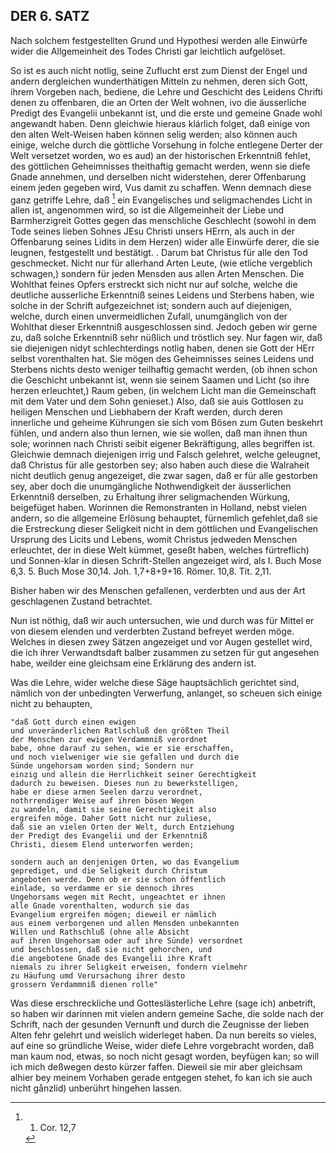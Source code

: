 <!-- Seite 163 -->

DER 6. SATZ
-----------

Nach solchem festgestellten Grund und Hypothesi 
werden alle Einwürfe wider die Allgemeinheit des 
Todes Christi gar leichtlich aufgelöset. 

So ist es auch nicht notlig, seine Zuflucht erst zum 
Dienst der Engel und andern dergleichen wunderthätigen
Mitteln zu nehmen, deren sich Gott, ihrem 
Vorgeben nach, bediene, die Lehre und Geschicht
des Leidens Chrifti denen zu offenbaren, die 
an Orten der Welt wohnen, ivo die äusserliche Predigt
des Evangelii unbekannt ist, und die erste und gemeine
Gnade wohl angewandt haben. Denn gleichwie
hieraus klárlich folget, daß einige von den alten 
Welt-Weisen haben können selig werden; also können
auch einige, welche durch die göttliche Vorsehung
in folche entlegene Derter der Welt versetzet 
worden, wo es aud) an der historischen Erkenntniß 
fehlet, des göttlichen Geheimnisses theithaftig gemacht
werden, wenn sie diefe Gnade annehmen, und 
derselben nicht widerstehen, derer Offenbarung 
einem jeden gegeben wird, Vus damit zu schaffen.
Wenn demnach diese ganz getriffe Lehre, daß [^k6f1]
ein Evangelisches und seligmachendes Licht in 
allen ist, angenommen wird, so ist die Allgemeinheit
der Liebe und Barmherzigreit Gottes gegen das 
menschliche Geschlecht (sowohl in dem Tode seines 
lieben Sohnes JEsu Christi unsers HErrn, als auch 
in der Offenbarung seines Lidits in dem Herzen) wider
alle Einwürfe derer, die sie leugnen, festgestellt 
und bestätigt. . Darum bat Christus für alle<!-- Seite 164 --><!-- content-0127.xml -->
den Tod geschmecket. Nicht nur für allerhand
Arten Leute, (wie etliche vergeblich schwagen,) sondern
für jeden Mensden aus allen Arten Menschen.
Die Wohlthat feines Opfers erstreckt sich nicht nur
auf solche, welche die deutliche ausserliche Erkenntniß
seines Leidens und Sterbens haben, wie solche in der
Schrift aufgezeichnet ist; sondern auch auf diejenigen,
welche, durch einen unvermeidlichen Zufall,
unumgänglich von der Wohlthat dieser Erkenntniß
ausgeschlossen sind. Jedoch geben wir gerne zu,
daß solche Erkenntniß sehr nüßlich und tröstlich sey.
Nur fagen wir, daß sie diejenigen nidyt schlechterdings
notlig haben, denen sie Gott der HErr selbst
vorenthalten hat. Sie mögen des Geheimnisses
seines Leidens und Sterbens nichts desto weniger
teilhaftig gemacht werden, (ob ihnen schon die Geschicht
unbekannt ist, wenn sie seinem Saamen und
Licht (so ihre herzen erleuchtet,) Raum geben,
(in welchem Licht man die Gemeinschaft mit
dem Vater und dem Sohn genieset.) Also, daß
sie auis Gottlosen zu heiligen Menschen und Liebhabern
der Kraft werden, durch deren innerliche und geheime
Kührungen sie sich vom Bösen zum Guten beskehrt
fühlen, und andern also thun lernen, wie
sie wollen, daß man ihnen thun sole; worinnen
nach Christi seibit eigener Bekräftigung, alles begriffen
ist. Gleichwie demnach diejenigen irrig und
Falsch gelehret, welche geleugnet, daß Christus für
alle gestorben sey; also haben auch diese die Walraheit
nicht deutlich genug angezeiget, die zwar sagen,
daß er für alle gestorben sey, aber doch die unumgängliche
Nothwendigkeit der äusserlichen Erkenntniß
derselben, zu Erhaltung ihrer seligmachenden Würkung,
beigefüget haben. Worinnen die Remonstranten
in Holland, nebst vielen andern, so die allgemeine
Erlösung behauptet, fürnemlich gefehlet,daß sie<!-- Seite 165 -->
die Erstreckung dieser Seligkeit nicht in dem göttlichen
und Evangelischen Ursprung des Licits und
Lebens, womit Christus jedweden Menschen
erleuchtet, der in diese Welt kümmet, geseßt haben,
welches fürtreflich) und Sonnen-klar in diesen
Schrift-Stellen angezeiget wird, als I. Buch Mose 6,3.
5. Buch Mose 30,14. Joh. 1,7+8+9+16. Römer. 10,8.
Tit. 2,11.

Bisher haben wir des Menschen gefallenen, verderbten
und aus der Art geschlagenen Zustand betrachtet.

Nun ist nöthig, daß wir auch untersuchen, wie
und durch was für Mittel er von diesem elenden
und verderbten Zustand befreyet werden möge.
Welches in diesen zwey Sätzen angezeiget und vor
Augen gestellet wird, die ich ihrer Verwandtsdaft
balber zusammen zu setzen für gut angesehen habe,
weilder eine gleichsam eine Erklärung des andern ist.

Was die Lehre, wider welche diese Säge hauptsächlich
gerichtet sind, nämlich von der unbedingten
Verwerfung, anlanget, so scheuen sich einige
nicht zu behaupten, 

    "daß Gott durch einen ewigen
    und unveränderlichen Ratlschluß den größten Theil
    der Menschen zur ewigen Verdammniß verordnet
    babe, ohne darauf zu sehen, wie er sie erschaffen,
    und noch vielweniger wie sie gefallen und durch die
    Sünde ungehorsam worden sind; Sondern nur
    einzig und allein die Herrlichkeit seiner Gerechtigkeit
    dadurch zu beweisen. Dieses nun zu bewerkstelligen,
    habe er diese armen Seelen darzu verordnet, 
    nothrrendiger Weise auf ihren bösen Wegen
    zu wandeln, damit sie seine Gerechtigkeit also
    ergreifen möge. Daher Gott nicht nur zuliese,
    daß sie an vielen Orten der Welt, durch Entziehung
    der Predigt des Evangelii und der Erkenntniß
    Christi, diesem Elend unterworfen werden; 
<!-- Seite 166 -->
    sondern auch an denjenigen Orten, wo das Evangelium
    geprediget, und die Seligkeit durch Christum
    angeboten werde. Denn ob er sie schon öffentlich
    einlade, so verdamme er sie dennoch ihres
    Ungehorsams wegen mit Recht, ungeachtet er ihnen
    alle Gnade vorenthalten, wodurch sie das
    Evangelium ergreifen mögen; dieweil er nämlich
    aus einem verborgenen und allen Mensden unbekannten
    Willen und Rathschluß (ohne alle Absicht
    auf ihren Ungehorsam oder auf ihre Sünde) versordnet
    und beschlossen, daß sie nicht gehorchen, und
    die angebotene Gnade des Evangelii ihre Kraft
    niemals zu ihrer Seligkeit erweisen, fondern vielmehr
    zu Häufung umd Verursachung ihrer desto
    grossern Verdammniß dienen rolle"

Was diese erschreckliche und Gotteslästerliche
Lehre (sage ich) anbetrift, so haben wir darinnen
mit vielen andern gemeine Sache, die solde nach
der Schrift, nach der gesunden Vernunft und durch
die Zeugnisse der lieben Alten fehr gelehrt und weislich
widerleget haben. Da nun bereits so vieles,
auf eine so gründliche Weise, wider diefe Lehre vorgebracht
worden, daß man kaum nod, etwas, so noch
nicht gesagt worden, beyfügen kan; so will ich mich
deßwegen desto kürzer faffen. Dieweil sie mir aber
gleichsam alhier bey meinem Vorhaben gerade entgegen
stehet, fo kan ich sie auch nicht gånzlid) unberührt
hingehen lassen.

[^k6f1]: 1. Cor. 12,7
